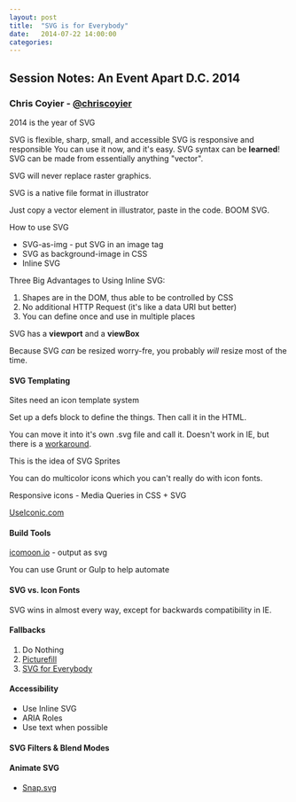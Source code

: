```yaml
---
layout: post
title:  "SVG is for Everybody"
date:   2014-07-22 14:00:00
categories:
---
```


## Session Notes: An Event Apart D.C. 2014


### Chris Coyier - [@chriscoyier]

2014 is the year of SVG

SVG is flexible, sharp, small, and accessible
SVG is responsive and responsible
You can use it now, and it's easy.
SVG syntax can be **learned**!
SVG can be made from essentially anything "vector".

SVG will never replace raster graphics.

SVG is a native file format in illustrator

Just copy a vector element in illustrator, paste in the code. BOOM SVG.

How to use SVG

- SVG-as-img - put SVG in an image tag
- SVG as background-image in CSS
- Inline SVG

Three Big Advantages to Using Inline SVG:

1. Shapes are in the DOM, thus able to be controlled by CSS
2. No additional HTTP Request (it's like a data URI but better)
3. You can define once and use in multiple places

SVG has a **viewport** and a **viewBox**

Because SVG *can* be resized worry-fre, you probably *will* resize most of the time.

#### SVG Templating

Sites need an icon template system

Set up a defs block to define the things. Then call it in the HTML.

You can move it into it's own .svg file and call it. Doesn't work in IE, but there is a [workaround](https://github.com/jonathantneal/svg4everybody).

This is the idea of SVG Sprites

You can do multicolor icons which you can't really do with icon fonts.

Responsive icons - Media Queries in CSS + SVG

[UseIconic.com](UseIconic.com)

#### Build Tools

[icomoon.io](icomoon.io) - output as svg

You can use Grunt or Gulp to help automate

#### SVG vs. Icon Fonts

SVG wins in almost every way, except for backwards compatibility in IE.

#### Fallbacks

1. Do Nothing
2. [Picturefill](http://scottjehl.github.io/picturefill/)
3. [SVG for Everybody](https://github.com/jonathantneal/svg4everybody)

#### Accessibility

- Use Inline SVG
- ARIA Roles
- Use text when possible

#### SVG Filters & Blend Modes

#### Animate SVG

- [Snap.svg](http://snapsvg.io/)




[@chriscoyier]:http://twitter.com/chriscoyier